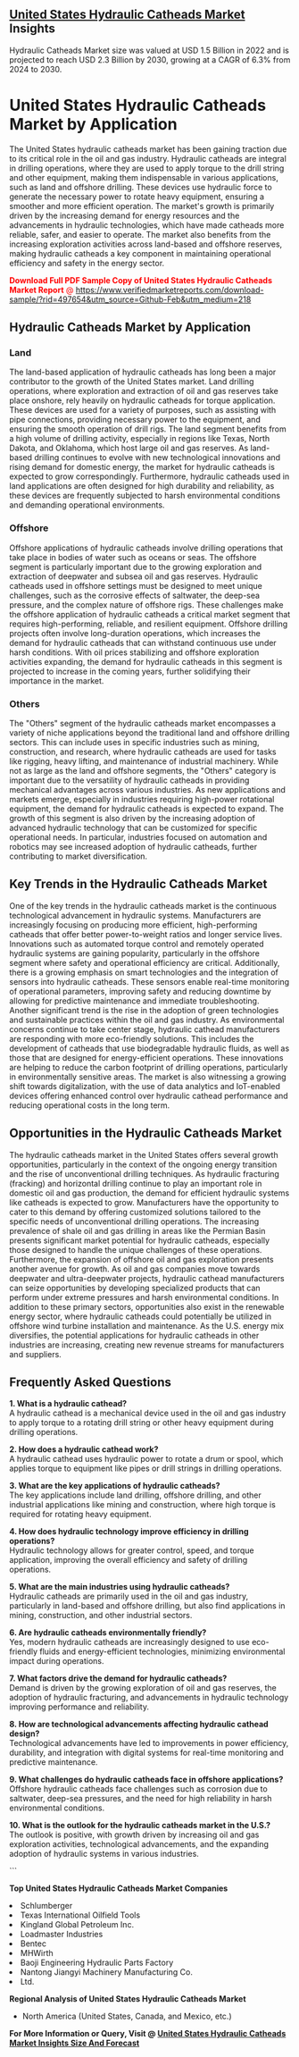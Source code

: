<h2><a href="https://www.verifiedmarketreports.com/download-sample/?rid=497654&amp;utm_source=Github-Feb&amp;utm_medium=218" target="_blank">United States Hydraulic Catheads Market</a> Insights</h2><p>Hydraulic Catheads Market size was valued at USD 1.5 Billion in 2022 and is projected to reach USD 2.3 Billion by 2030, growing at a CAGR of 6.3% from 2024 to 2030.</p><p> <h1>United States Hydraulic Catheads Market by Application</h1> <p>The United States hydraulic catheads market has been gaining traction due to its critical role in the oil and gas industry. Hydraulic catheads are integral in drilling operations, where they are used to apply torque to the drill string and other equipment, making them indispensable in various applications, such as land and offshore drilling. These devices use hydraulic force to generate the necessary power to rotate heavy equipment, ensuring a smoother and more efficient operation. The market's growth is primarily driven by the increasing demand for energy resources and the advancements in hydraulic technologies, which have made catheads more reliable, safer, and easier to operate. The market also benefits from the increasing exploration activities across land-based and offshore reserves, making hydraulic catheads a key component in maintaining operational efficiency and safety in the energy sector. <p><span class=""><span style="color: #ff0000;"><strong>Download Full PDF Sample Copy of United States Hydraulic Catheads Market Report</strong> @ </span><a href="https://www.verifiedmarketreports.com/download-sample/?rid=497654&amp;utm_source=Github-Feb&amp;utm_medium=218" target="_blank">https://www.verifiedmarketreports.com/download-sample/?rid=497654&amp;utm_source=Github-Feb&amp;utm_medium=218</a></span></p></p> <h2>Hydraulic Catheads Market by Application</h2> <h3>Land</h3> <p>The land-based application of hydraulic catheads has long been a major contributor to the growth of the United States market. Land drilling operations, where exploration and extraction of oil and gas reserves take place onshore, rely heavily on hydraulic catheads for torque application. These devices are used for a variety of purposes, such as assisting with pipe connections, providing necessary power to the equipment, and ensuring the smooth operation of drill rigs. The land segment benefits from a high volume of drilling activity, especially in regions like Texas, North Dakota, and Oklahoma, which host large oil and gas reserves. As land-based drilling continues to evolve with new technological innovations and rising demand for domestic energy, the market for hydraulic catheads is expected to grow correspondingly. Furthermore, hydraulic catheads used in land applications are often designed for high durability and reliability, as these devices are frequently subjected to harsh environmental conditions and demanding operational environments. <h3>Offshore</h3> <p>Offshore applications of hydraulic catheads involve drilling operations that take place in bodies of water such as oceans or seas. The offshore segment is particularly important due to the growing exploration and extraction of deepwater and subsea oil and gas reserves. Hydraulic catheads used in offshore settings must be designed to meet unique challenges, such as the corrosive effects of saltwater, the deep-sea pressure, and the complex nature of offshore rigs. These challenges make the offshore application of hydraulic catheads a critical market segment that requires high-performing, reliable, and resilient equipment. Offshore drilling projects often involve long-duration operations, which increases the demand for hydraulic catheads that can withstand continuous use under harsh conditions. With oil prices stabilizing and offshore exploration activities expanding, the demand for hydraulic catheads in this segment is projected to increase in the coming years, further solidifying their importance in the market. <h3>Others</h3> <p>The "Others" segment of the hydraulic catheads market encompasses a variety of niche applications beyond the traditional land and offshore drilling sectors. This can include uses in specific industries such as mining, construction, and research, where hydraulic catheads are used for tasks like rigging, heavy lifting, and maintenance of industrial machinery. While not as large as the land and offshore segments, the "Others" category is important due to the versatility of hydraulic catheads in providing mechanical advantages across various industries. As new applications and markets emerge, especially in industries requiring high-power rotational equipment, the demand for hydraulic catheads is expected to expand. The growth of this segment is also driven by the increasing adoption of advanced hydraulic technology that can be customized for specific operational needs. In particular, industries focused on automation and robotics may see increased adoption of hydraulic catheads, further contributing to market diversification. <h2>Key Trends in the Hydraulic Catheads Market</h2> <p>One of the key trends in the hydraulic catheads market is the continuous technological advancement in hydraulic systems. Manufacturers are increasingly focusing on producing more efficient, high-performing catheads that offer better power-to-weight ratios and longer service lives. Innovations such as automated torque control and remotely operated hydraulic systems are gaining popularity, particularly in the offshore segment where safety and operational efficiency are critical. Additionally, there is a growing emphasis on smart technologies and the integration of sensors into hydraulic catheads. These sensors enable real-time monitoring of operational parameters, improving safety and reducing downtime by allowing for predictive maintenance and immediate troubleshooting. Another significant trend is the rise in the adoption of green technologies and sustainable practices within the oil and gas industry. As environmental concerns continue to take center stage, hydraulic cathead manufacturers are responding with more eco-friendly solutions. This includes the development of catheads that use biodegradable hydraulic fluids, as well as those that are designed for energy-efficient operations. These innovations are helping to reduce the carbon footprint of drilling operations, particularly in environmentally sensitive areas. The market is also witnessing a growing shift towards digitalization, with the use of data analytics and IoT-enabled devices offering enhanced control over hydraulic cathead performance and reducing operational costs in the long term. <h2>Opportunities in the Hydraulic Catheads Market</h2> <p>The hydraulic catheads market in the United States offers several growth opportunities, particularly in the context of the ongoing energy transition and the rise of unconventional drilling techniques. As hydraulic fracturing (fracking) and horizontal drilling continue to play an important role in domestic oil and gas production, the demand for efficient hydraulic systems like catheads is expected to grow. Manufacturers have the opportunity to cater to this demand by offering customized solutions tailored to the specific needs of unconventional drilling operations. The increasing prevalence of shale oil and gas drilling in areas like the Permian Basin presents significant market potential for hydraulic catheads, especially those designed to handle the unique challenges of these operations. Furthermore, the expansion of offshore oil and gas exploration presents another avenue for growth. As oil and gas companies move towards deepwater and ultra-deepwater projects, hydraulic cathead manufacturers can seize opportunities by developing specialized products that can perform under extreme pressures and harsh environmental conditions. In addition to these primary sectors, opportunities also exist in the renewable energy sector, where hydraulic catheads could potentially be utilized in offshore wind turbine installation and maintenance. As the U.S. energy mix diversifies, the potential applications for hydraulic catheads in other industries are increasing, creating new revenue streams for manufacturers and suppliers. <h2>Frequently Asked Questions</h2> <p><strong>1. What is a hydraulic cathead?</strong><br> A hydraulic cathead is a mechanical device used in the oil and gas industry to apply torque to a rotating drill string or other heavy equipment during drilling operations.</p> <p><strong>2. How does a hydraulic cathead work?</strong><br> A hydraulic cathead uses hydraulic power to rotate a drum or spool, which applies torque to equipment like pipes or drill strings in drilling operations.</p> <p><strong>3. What are the key applications of hydraulic catheads?</strong><br> The key applications include land drilling, offshore drilling, and other industrial applications like mining and construction, where high torque is required for rotating heavy equipment.</p> <p><strong>4. How does hydraulic technology improve efficiency in drilling operations?</strong><br> Hydraulic technology allows for greater control, speed, and torque application, improving the overall efficiency and safety of drilling operations.</p> <p><strong>5. What are the main industries using hydraulic catheads?</strong><br> Hydraulic catheads are primarily used in the oil and gas industry, particularly in land-based and offshore drilling, but also find applications in mining, construction, and other industrial sectors.</p> <p><strong>6. Are hydraulic catheads environmentally friendly?</strong><br> Yes, modern hydraulic catheads are increasingly designed to use eco-friendly fluids and energy-efficient technologies, minimizing environmental impact during operations.</p> <p><strong>7. What factors drive the demand for hydraulic catheads?</strong><br> Demand is driven by the growing exploration of oil and gas reserves, the adoption of hydraulic fracturing, and advancements in hydraulic technology improving performance and reliability.</p> <p><strong>8. How are technological advancements affecting hydraulic cathead design?</strong><br> Technological advancements have led to improvements in power efficiency, durability, and integration with digital systems for real-time monitoring and predictive maintenance.</p> <p><strong>9. What challenges do hydraulic catheads face in offshore applications?</strong><br> Offshore hydraulic catheads face challenges such as corrosion due to saltwater, deep-sea pressures, and the need for high reliability in harsh environmental conditions.</p> <p><strong>10. What is the outlook for the hydraulic catheads market in the U.S.?</strong><br> The outlook is positive, with growth driven by increasing oil and gas exploration activities, technological advancements, and the expanding adoption of hydraulic systems in various industries.</p> ```</p><p><strong>Top United States Hydraulic Catheads Market Companies</strong></p><div data-test-id=""><p><li>Schlumberger</li><li> Texas International Oilfield Tools</li><li> Kingland Global Petroleum Inc.</li><li> Loadmaster Industries</li><li> Bentec</li><li> MHWirth</li><li> Baoji Engineering Hydraulic Parts Factory</li><li> Nantong Jiangyi Machinery Manufacturing Co.</li><li> Ltd.</li></p><div><strong>Regional Analysis of&nbsp;United States Hydraulic Catheads Market</strong></div><ul><li dir="ltr"><p dir="ltr">North America&nbsp;(United States, Canada, and Mexico, etc.)</p></li></ul><p><strong>For More Information or Query, Visit @&nbsp;</strong><strong><a href="https://www.verifiedmarketreports.com/product/hydraulic-catheads-market/?utm_source=Github-Feb&amp;utm_medium=218" target="_blank">United States Hydraulic Catheads Market Insights Size And Forecast</a></strong></p></div>
